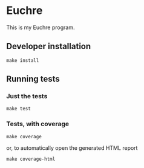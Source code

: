 # Euchre
This is my Euchre program.

## Developer installation

    make install

## Running tests

### Just the tests

    make test

### Tests, with coverage

    make coverage

or, to automatically open the generated HTML report

    make coverage-html
